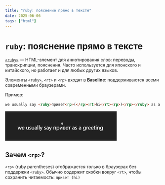 ```yaml
---
title: "ruby: пояснение прямо в тексте"
date: 2025-06-06
tags: ["html"]
---
```


# `ruby`: пояснение прямо в тексте

[`<ruby>`](https://developer.mozilla.org/en-US/docs/Web/HTML/Reference/Elements/ruby) — HTML-элемент для аннотирования слов: переводы, транскрипции, пояснения.
Часто используется для японского и китайского, но работает и для любых других языков.

Элементы `<ruby>`, `<rt>` и `<rp>` входят в **Baseline**: поддерживаются всеми современными браузерами.

Пример:

```html
we usually say <ruby>привет<rp>(</rp><rt>hi</rt><rp>)</rp></ruby> as a greeting
```

![example](./images/ruby.png)

## Зачем `<rp>`?

`<rp>` (ruby parentheses) отображается только в браузерах без поддержки `<ruby>`.
Обычно содержит скобки вокруг `<rt>`, чтобы сохранить читаемость: `привет (hi)`

